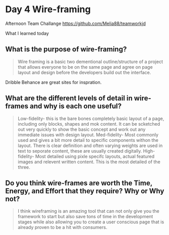 # Day 4 Wire-framing

Afternoon Team Challange https://github.com/Melia88/teamworkjd


What I learned today

## What is the purpose of wire-framing?
> Wire framing is a basic two dementional outline/structure of a project that allows everyone to be on the same page and agree on page layout and design before the developers build out the interface.

Dribble Behance are great sites for inspration.


## What are the different levels of detail in wire-frames and why is each one useful?
> Low-fidelity- this is the bare bones completely basic layout of a page, including only blocks, shapes and mok content. It can be scketched out very quickly to show the basic concept and work out any immediate issues with design layout.
> Med-fidelity- Most commonly used and gives a bit more detail to specific components withon the layout. There is clear definition and often varying weights are used in text to seporate content, these are usually created digitally.
> High-fidelity- Most detailed using pixle specifc layouts, actual featured images and relevent written content. This is the most detailed of the three.


## Do you think wire-frames are worth the Time, Energy, and Effort that they require? Why or Why not? 
> I think wireframing is an amazing tool that can not only give you the framework to start but also save tons of time in the development stages while also allowing you to create a user conscious page that is already proven to be a hit with consumers.